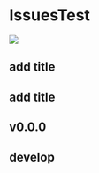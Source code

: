 # IssuesTest
![](https://img.shields.io/badge/Version-1.0.0-990000.svg)
## add title
## add title
## v0.0.0
## develop
